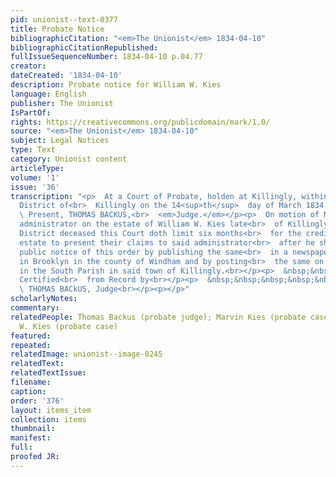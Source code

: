 ```yaml
---
pid: unionist--text-0377
title: Probate Notice
bibliographicCitation: "<em>The Unionist</em> 1834-04-10"
bibliographicCitationRepublished: 
fullIssueSequenceNumber: 1834-04-10 p.04.77
creator: 
dateCreated: '1834-04-10'
description: Probate notice for William W. Kies
language: English
publisher: The Unionist
IsPartOf: 
rights: https://creativecommons.org/publicdomain/mark/1.0/
source: "<em>The Unionist</em> 1834-04-10"
subject: Legal Notices
type: Text
category: Unionist content
articleType: 
volume: '1'
issue: '36'
transcription: "<p>  At a Court of Probate, holden at Killingly, within and for the
  District of<br>  Killingly on the 14<sup>th</sup>  day of March 1834.<br></p><p>
  \ Present, THOMAS BACKUS,<br>  <em>Judge.</em></p><p>  On motion of Marvin Kies
  administrator on the estate of William W. Kies late<br>  of Killingly within said
  District deceased this Court doth limit six months<br>  for the creditors of said
  estate to present their claims to said administrator<br>  after he shall have given
  public notice of this order by publishing the same<br>  in a newspaper published
  in Brooklyn in the county of Windham and by posting<br>  the same on the signpost,
  in the South Parish in said town of Killingly.<br></p><p>  &nbsp;&nbsp;&nbsp;&nbsp;&nbsp;&nbsp;&nbsp;&nbsp;&nbsp;&nbsp;&nbsp;
  Certified<br>  from Record by<br></p><p>  &nbsp;&nbsp;&nbsp;&nbsp;&nbsp;&nbsp;&nbsp;&nbsp;&nbsp;&nbsp;&nbsp;&nbsp;&nbsp;&nbsp;&nbsp;&nbsp;&nbsp;&nbsp;&nbsp;&nbsp;&nbsp;&nbsp;&nbsp;<br>
  \ THOMAS BACkUS, Judge<br></p><p></p>"
scholarlyNotes: 
commentary: 
relatedPeople: Thomas Backus (probate judge); Marvin Kies (probate case); William
  W. Kies (probate case)
featured: 
repeated: 
relatedImage: unionist--image-0245
relatedText: 
relatedTextIssue: 
filename: 
caption: 
order: '376'
layout: items_item
collection: items
thumbnail: 
manifest: 
full: 
proofed JR: 
---
```

